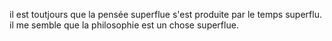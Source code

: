 il est toutjours que la pensée superflue s'est produite par le temps superflu. il me semble que la philosophie est un chose superflue.
